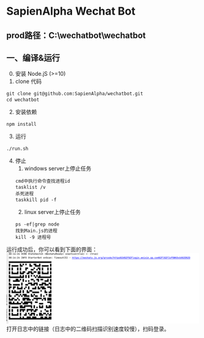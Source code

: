 # SapienAlpha Wechat Bot

## prod路径：C:\\wechatbot\\wechatbot

## 一、编译&运行
0. 安装 Node.jS (>=10)
1. clone 代码
```text
git clone git@github.com:SapienAlpha/wechatbot.git
cd wechatbot
```
2. 安装依赖
```text
npm install
```
3. 运行
```text
./run.sh
```
4. 停止
   1. windows server上停止任务
    ```text
    cmd中执行命令查找进程id
   tasklist /v
   杀死进程
   taskkill pid -f
    ```
   2. linux server上停止任务
    ```text
    ps -ef|grep node
    找到Main.js的进程
    kill -9 进程号
    ```

运行成功后，你可以看到下面的界面：
![img.png](source/onScan.png)
打开日志中的链接（日志中的二维码扫描识别速度较慢），扫码登录。
